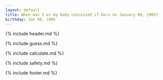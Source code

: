```yaml
---
layout: default
title: When was I or my baby conceived if born on January 08, 1905?
birthday: Jan 08, 1905
---
```


{% include header.md %}

{% include guess.md %}

{% include calculate.md %}

{% include safety.md %}

{% include footer.md %}




